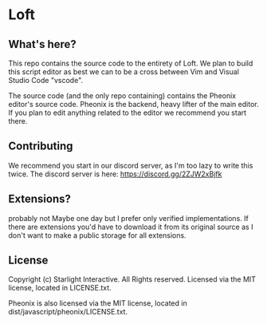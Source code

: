 # Loft

## What's here?

This repo contains the source code to the entirety of Loft. We plan to build this script editor as best we can to be a cross between Vim and Visual Studio Code "vscode".

The source code (and the only repo containing) contains the Pheonix editor's source code. Pheonix is the backend, heavy lifter of the main editor. If you plan to edit anything related to the editor we recommend you start there.

## Contributing

We recommend you start in our discord server, as I'm too lazy to write this twice.
The discord server is here: https://discord.gg/2ZJW2xBjfk

## Extensions?

probably not
Maybe one day but I prefer only verified implementations.
If there are extensions you'd have to download it from its original source as I don't want to make a public storage for all extensions.

## License

Copyright (c) Starlight Interactive. All Rights reserved.
Licensed via the MIT license, located in LICENSE.txt.

Pheonix is also licensed via the MIT license, located in dist/javascript/pheonix/LICENSE.txt.

